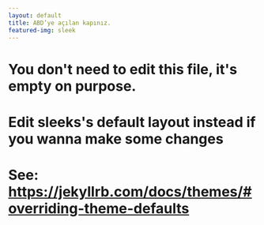 ```yaml
---
layout: default
title: ABD’ye açılan kapınız.
featured-img: sleek
---
```


<script>
  // Get the user's browser language
  const userLanguage = navigator.language || navigator.userLanguage;

  // Check if the user's language is Turkish ("tr")
  if (userLanguage.startsWith("tr")) {
    // Redirect to the Turkish site (https://investilogiusa.com/tr)
    window.location.replace("https://investilogiusa.com/tr");
  } else {
    // Redirect to the English site (https://investilogiusa.com)
    window.location.replace("https://investilogiusa.com");
  }
</script>

#
# You don't need to edit this file, it's empty on purpose.
# Edit sleeks's default layout instead if you wanna make some changes
# See: https://jekyllrb.com/docs/themes/#overriding-theme-defaults
#
